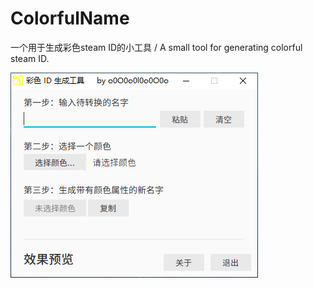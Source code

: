 # ColorfulName
一个用于生成彩色steam ID的小工具 / A small tool for generating colorful steam ID.

![avatar](https://github.com/LittleCircleOO/ColorfulName/blob/master/pic/Screenshot.png)
